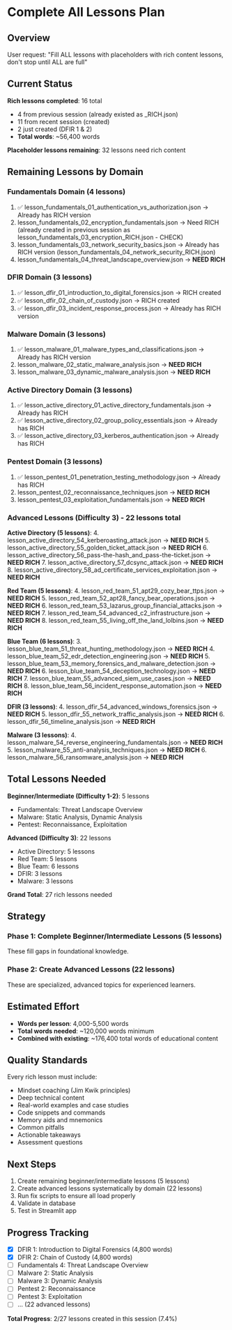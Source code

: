 # Complete All Lessons Plan

## Overview

User request: "Fill ALL lessons with placeholders with rich content lessons, don't stop until ALL are full"

## Current Status

**Rich lessons completed**: 16 total
- 4 from previous session (already existed as _RICH.json)
- 11 from recent session (created)
- 2 just created (DFIR 1 & 2)
- **Total words**: ~56,400 words

**Placeholder lessons remaining**: 32 lessons need rich content

## Remaining Lessons by Domain

### Fundamentals Domain (4 lessons)
1. ✅ lesson_fundamentals_01_authentication_vs_authorization.json → Already has RICH version
2. lesson_fundamentals_02_encryption_fundamentals.json → Need RICH (already created in previous session as lesson_fundamentals_03_encryption_RICH.json - CHECK)
3. lesson_fundamentals_03_network_security_basics.json → Already has RICH version (lesson_fundamentals_04_network_security_RICH.json)
4. lesson_fundamentals_04_threat_landscape_overview.json → **NEED RICH**

### DFIR Domain (3 lessons)
1. ✅ lesson_dfir_01_introduction_to_digital_forensics.json → RICH created
2. ✅ lesson_dfir_02_chain_of_custody.json → RICH created
3. ✅ lesson_dfir_03_incident_response_process.json → Already has RICH version

### Malware Domain (3 lessons)
1. ✅ lesson_malware_01_malware_types_and_classifications.json → Already has RICH version
2. lesson_malware_02_static_malware_analysis.json → **NEED RICH**
3. lesson_malware_03_dynamic_malware_analysis.json → **NEED RICH**

### Active Directory Domain (3 lessons)
1. ✅ lesson_active_directory_01_active_directory_fundamentals.json → Already has RICH
2. ✅ lesson_active_directory_02_group_policy_essentials.json → Already has RICH
3. ✅ lesson_active_directory_03_kerberos_authentication.json → Already has RICH

### Pentest Domain (3 lessons)
1. ✅ lesson_pentest_01_penetration_testing_methodology.json → Already has RICH
2. lesson_pentest_02_reconnaissance_techniques.json → **NEED RICH**
3. lesson_pentest_03_exploitation_fundamentals.json → **NEED RICH**

### Advanced Lessons (Difficulty 3) - 22 lessons total

**Active Directory (5 lessons)**:
4. lesson_active_directory_54_kerberoasting_attack.json → **NEED RICH**
5. lesson_active_directory_55_golden_ticket_attack.json → **NEED RICH**
6. lesson_active_directory_56_pass-the-hash_and_pass-the-ticket.json → **NEED RICH**
7. lesson_active_directory_57_dcsync_attack.json → **NEED RICH**
8. lesson_active_directory_58_ad_certificate_services_exploitation.json → **NEED RICH**

**Red Team (5 lessons)**:
4. lesson_red_team_51_apt29_cozy_bear_ttps.json → **NEED RICH**
5. lesson_red_team_52_apt28_fancy_bear_operations.json → **NEED RICH**
6. lesson_red_team_53_lazarus_group_financial_attacks.json → **NEED RICH**
7. lesson_red_team_54_advanced_c2_infrastructure.json → **NEED RICH**
8. lesson_red_team_55_living_off_the_land_lolbins.json → **NEED RICH**

**Blue Team (6 lessons)**:
3. lesson_blue_team_51_threat_hunting_methodology.json → **NEED RICH**
4. lesson_blue_team_52_edr_detection_engineering.json → **NEED RICH**
5. lesson_blue_team_53_memory_forensics_and_malware_detection.json → **NEED RICH**
6. lesson_blue_team_54_deception_technology.json → **NEED RICH**
7. lesson_blue_team_55_advanced_siem_use_cases.json → **NEED RICH**
8. lesson_blue_team_56_incident_response_automation.json → **NEED RICH**

**DFIR (3 lessons)**:
4. lesson_dfir_54_advanced_windows_forensics.json → **NEED RICH**
5. lesson_dfir_55_network_traffic_analysis.json → **NEED RICH**
6. lesson_dfir_56_timeline_analysis.json → **NEED RICH**

**Malware (3 lessons)**:
4. lesson_malware_54_reverse_engineering_fundamentals.json → **NEED RICH**
5. lesson_malware_55_anti-analysis_techniques.json → **NEED RICH**
6. lesson_malware_56_ransomware_analysis.json → **NEED RICH**

## Total Lessons Needed

**Beginner/Intermediate (Difficulty 1-2)**: 5 lessons
- Fundamentals: Threat Landscape Overview
- Malware: Static Analysis, Dynamic Analysis
- Pentest: Reconnaissance, Exploitation

**Advanced (Difficulty 3)**: 22 lessons
- Active Directory: 5 lessons
- Red Team: 5 lessons
- Blue Team: 6 lessons
- DFIR: 3 lessons
- Malware: 3 lessons

**Grand Total**: 27 rich lessons needed

## Strategy

### Phase 1: Complete Beginner/Intermediate Lessons (5 lessons)
These fill gaps in foundational knowledge.

### Phase 2: Create Advanced Lessons (22 lessons)
These are specialized, advanced topics for experienced learners.

## Estimated Effort

- **Words per lesson**: 4,000-5,500 words
- **Total words needed**: ~120,000 words minimum
- **Combined with existing**: ~176,400 total words of educational content

## Quality Standards

Every rich lesson must include:
- Mindset coaching (Jim Kwik principles)
- Deep technical content
- Real-world examples and case studies
- Code snippets and commands
- Memory aids and mnemonics
- Common pitfalls
- Actionable takeaways
- Assessment questions

## Next Steps

1. Create remaining beginner/intermediate lessons (5 lessons)
2. Create advanced lessons systematically by domain (22 lessons)
3. Run fix scripts to ensure all load properly
4. Validate in database
5. Test in Streamlit app

## Progress Tracking

- [x] DFIR 1: Introduction to Digital Forensics (4,800 words)
- [x] DFIR 2: Chain of Custody (4,800 words)
- [ ] Fundamentals 4: Threat Landscape Overview
- [ ] Malware 2: Static Analysis
- [ ] Malware 3: Dynamic Analysis
- [ ] Pentest 2: Reconnaissance
- [ ] Pentest 3: Exploitation
- [ ] ... (22 advanced lessons)

**Total Progress**: 2/27 lessons created in this session (7.4%)
